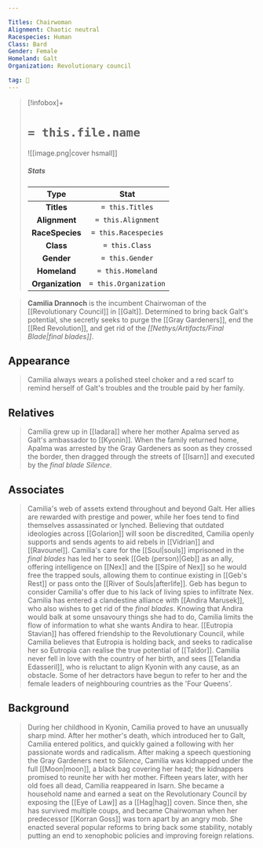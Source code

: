 ```yaml
---

Titles: Chairwoman
Alignment: Chaotic neutral
Racespecies: Human
Class: Bard
Gender: Female
Homeland: Galt
Organization: Revolutionary council

tag: 👤️
---
```


> [!infobox]+
> #  `= this.file.name`
> ![[image.png|cover hsmall]]
> ##### Stats
> Type | Stat |
> :---: |:---:|
> **Titles** | `= this.Titles` |
> **Alignment** | `= this.Alignment` |
> **RaceSpecies** | `= this.Racespecies` |
> **Class** | `= this.Class` |
> **Gender** | `= this.Gender` |
> **Homeland** | `= this.Homeland` |
> **Organization** | `= this.Organization` |



> **Camilia Drannoch** is the incumbent Chairwoman of the [[Revolutionary Council]] in [[Galt]]. Determined to bring back Galt's potential, she secretly seeks to purge the [[Gray Gardeners]], end the [[Red Revolution]], and get rid of the *[[Nethys/Artifacts/Final Blade|final blades]]*.



## Appearance

> Camilia always wears a polished steel choker and a red scarf to remind herself of Galt's troubles and the trouble paid by her family.


## Relatives

> Camilia grew up in [[Iadara]] where her mother Apalma served as Galt's ambassador to [[Kyonin]]. When the family returned home, Apalma was arrested by the Gray Gardeners as soon as they crossed the border, then dragged through the streets of [[Isarn]] and executed by the *final blade* *Silence*.


## Associates

> Camilia's web of assets extend throughout and beyond Galt. Her allies are rewarded with prestige and power, while her foes tend to find themselves assassinated or lynched. Believing that outdated ideologies across [[Golarion]] will soon be discredited, Camilia openly supports and sends agents to aid rebels in [[Vidrian]] and [[Ravounel]].
> Camilia's care for the [[Soul|souls]] imprisoned in the *final blades* has led her to seek [[Geb (person)|Geb]] as an ally, offering intelligence on [[Nex]] and the [[Spire of Nex]] so he would free the trapped souls, allowing them to continue existing in [[Geb's Rest]] or pass onto the [[River of Souls|afterlife]]. Geb has begun to consider Camilia's offer due to his lack of living spies to infiltrate Nex.
> Camilia has entered a clandestine alliance with [[Andira Marusek]], who also wishes to get rid of the *final blades*. Knowing that Andira would balk at some unsavoury things she had to do, Camilia limits the flow of information to what she wants Andira to hear.
> [[Eutropia Stavian]] has offered friendship to the Revolutionary Council, while Camilia believes that Eutropia is holding back, and seeks to radicalise her so Eutropia can realise the true potential of [[Taldor]].
> Camilia never fell in love with the country of her birth, and sees [[Telandia Edasseril]], who is reluctant to align Kyonin with any cause, as an obstacle. Some of her detractors have begun to refer to her and the female leaders of neighbouring countries as the 'Four Queens'.


## Background

> During her childhood in Kyonin, Camilia proved to have an unusually sharp mind. After her mother's death, which introduced her to Galt, Camilia entered politics, and quickly gained a following with her passionate words and radicalism. After making a speech questioning the Gray Gardeners next to *Silence*, Camilia was kidnapped under the full [[Moon|moon]], a black bag covering her head; the kidnappers promised to reunite her with her mother.
> Fifteen years later, with her old foes all dead, Camilia reappeared in Isarn. She became a household name and earned a seat on the Revolutionary Council by exposing the [[Eye of Law]] as a [[Hag|hag]] coven. Since then, she has survived multiple coups, and became Chairwoman when her predecessor [[Korran Goss]] was torn apart by an angry mob. She enacted several popular reforms to bring back some stability, notably putting an end to xenophobic policies and improving foreign relations.







